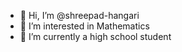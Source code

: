 - 👋 Hi, I’m @shreepad-hangari
- 👀 I’m interested in Mathematics
- 🌱 I’m currently a high school student

<!---
s-hangari/s-hangari is a ✨ special ✨ repository because its `README.md` (this file) appears on your GitHub profile.
You can click the Preview link to take a look at your changes.
--->

